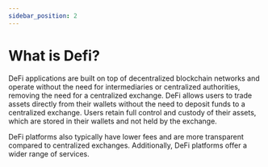 ```yaml
---
sidebar_position: 2
---
```


# What is Defi?

DeFi applications are built on top of decentralized blockchain networks and operate without the need for intermediaries or centralized authorities, removing the need for a centralized exchange. DeFi allows users to trade assets directly from their wallets without the need to deposit funds to a centralized exchange. Users retain full control and custody of their assets, which are stored in their wallets and not held by the exchange.

DeFi platforms also typically have lower fees and are more transparent compared to centralized exchanges. Additionally, DeFi platforms offer a wider range of services.
